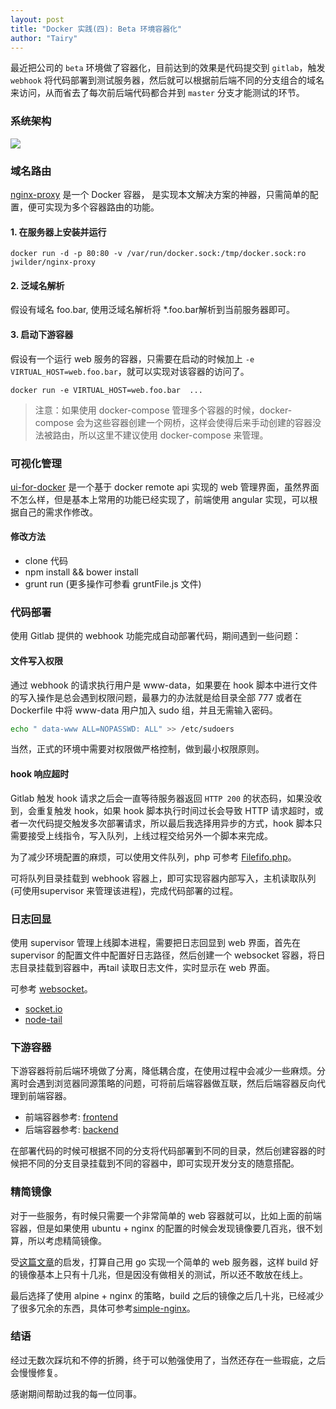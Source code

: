 ```yaml
---
layout: post
title: "Docker 实践(四): Beta 环境容器化"
author: "Tairy"
---
```


最近把公司的 `beta` 环境做了容器化，目前达到的效果是代码提交到 `gitlab`，触发 `webhook` 将代码部署到测试服务器，然后就可以根据前后端不同的分支组合的域名来访问，从而省去了每次前后端代码都合并到 `master` 分支才能测试的环节。

### 系统架构

![](http://ac-HSNl7zbI.clouddn.com/RfaIdbcDtc7STRMy9Swcg0S8MhJljaBSKk4gV4FS.jpg)

### 域名路由

[nginx-proxy](https://github.com/jwilder/nginx-proxy) 是一个 Docker 容器， 是实现本文解决方案的神器，只需简单的配置，便可实现为多个容器路由的功能。

#### 1. 在服务器上安装并运行

```
docker run -d -p 80:80 -v /var/run/docker.sock:/tmp/docker.sock:ro jwilder/nginx-proxy
```

#### 2. 泛域名解析

假设有域名 foo.bar, 使用泛域名解析将 *.foo.bar解析到当前服务器即可。

#### 3. 启动下游容器

假设有一个运行 web 服务的容器，只需要在启动的时候加上 `-e VIRTUAL_HOST=web.foo.bar`，就可以实现对该容器的访问了。

```
docker run -e VIRTUAL_HOST=web.foo.bar  ...
```

> 注意：如果使用 docker-compose 管理多个容器的时候，docker-compose 会为这些容器创建一个网桥，这样会使得后来手动创建的容器没法被路由，所以这里不建议使用 docker-compose 来管理。

### 可视化管理

[ui-for-docker](https://github.com/kevana/ui-for-docker) 是一个基于 docker remote api 实现的 web 管理界面，虽然界面不怎么样，但是基本上常用的功能已经实现了，前端使用 angular 实现，可以根据自己的需求作修改。

#### 修改方法

- clone 代码
- npm install && bower install
- grunt run (更多操作可参看 gruntFile.js 文件)  

### 代码部署

使用 Gitlab 提供的 webhook 功能完成自动部署代码，期间遇到一些问题：

#### 文件写入权限

通过 webhook 的请求执行用户是 www-data，如果要在 hook 脚本中进行文件的写入操作是总会遇到权限问题，最暴力的办法就是给目录全部 777 或者在 Dockerfile 中将 www-data 用户加入 sudo 组，并且无需输入密码。

```bash
echo " data-www ALL=NOPASSWD: ALL" >> /etc/sudoers
```

当然，正式的环境中需要对权限做严格控制，做到最小权限原则。

#### hook 响应超时

Gitlab 触发 hook 请求之后会一直等待服务器返回 `HTTP 200` 的状态码，如果没收到，会重复触发 hook，如果 hook 脚本执行时间过长会导致 HTTP 请求超时，或者一次代码提交触发多次部署请求，所以最后我选择用异步的方式，hook 脚本只需要接受上线指令，写入队列，上线过程交给另外一个脚本来完成。

为了减少环境配置的麻烦，可以使用文件队列，php 可参考 [Filefifo.php](https://gist.github.com/cnnewjohn/b9d2db29dd79f6b9d1a6)。

可将队列目录挂载到 webhook 容器上，即可实现容器内部写入，主机读取队列(可使用supervisor 来管理该进程)，完成代码部署的过程。

### 日志回显

使用 supervisor 管理上线脚本进程，需要把日志回显到 web 界面，首先在 supervisor 的配置文件中配置好日志路径，然后创建一个 websocket 容器，将日志目录挂载到容器中，再tail 读取日志文件，实时显示在 web 界面。

可参考 [websocket](https://github.com/Tairy/dockerfiles/tree/master/websocket)。

- [socket.io](http://socket.io/)
- [node-tail](https://github.com/lucagrulla/node-tail)

### 下游容器

下游容器将前后端环境做了分离，降低耦合度，在使用过程中会减少一些麻烦。分离时会遇到浏览器同源策略的问题，可将前后端容器做互联，然后后端容器反向代理到前端容器。

- 前端容器参考: [frontend](https://github.com/Tairy/dockerfiles/tree/master/frontend)
- 后端容器参考: [backend](https://github.com/Tairy/dockerfiles/tree/master/backend)

在部署代码的时候可根据不同的分支将代码部署到不同的目录，然后创建容器的时候把不同的分支目录挂载到不同的容器中，即可实现开发分支的随意搭配。

### 精简镜像

对于一些服务，有时候只需要一个非常简单的 web 容器就可以，比如上面的前端容器，但是如果使用 ubuntu + nginx 的配置的时候会发现镜像要几百兆，很不划算，所以考虑精简镜像。

受[这篇文章](http://blog.xebia.com/create-the-smallest-possible-docker-container/)的启发，打算自己用 go 实现一个简单的 web 服务器，这样 build 好的镜像基本上只有十几兆，但是因没有做相关的测试，所以还不敢放在线上。

最后选择了使用 alpine + nginx 的策略，build 之后的镜像之后几十兆，已经减少了很多冗余的东西，具体可参考[simple-nginx](https://github.com/Tairy/dockerfiles/tree/master/simple-nginx)。

### 结语

经过无数次踩坑和不停的折腾，终于可以勉强使用了，当然还存在一些瑕疵，之后会慢慢修复。

感谢期间帮助过我的每一位同事。
